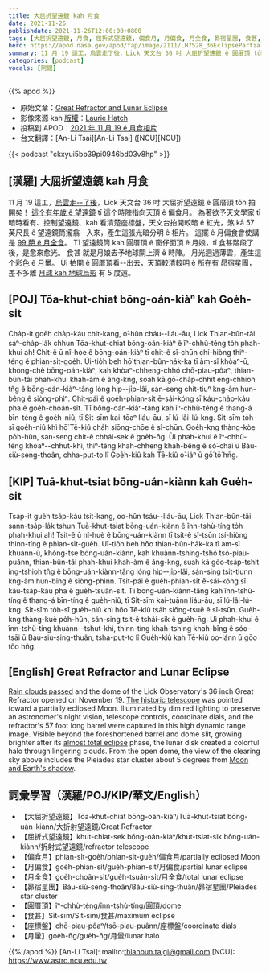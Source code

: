 ```yaml
---
title: 大屈折望遠鏡 kah 月食
date: 2021-11-26
publishdate: 2021-11-26T12:00:00+0800
tags: [大屈折望遠鏡, 月食, 屈折式望遠鏡, 偏食月, 月偏食, 月全食, 昴宿星團, 食甚, 座標盤, 圓厝頂, 月暈]
hero: https://apod.nasa.gov/apod/fap/image/2111/LH7528_36EclipsePartialWithPlieades_1024x1024.jpg
summary: 11 月 19 這工，烏雲走了後，Lick 天文台 36 吋 大屈折望遠鏡 ê 圓厝頂 to̍h 拍開矣！這个有年歲 ê 望遠鏡 tī 這个時陣指向天頂 ê 偏食月。
categories: [podcast]
vocals: [阿錕]
---
```


{{% apod %}}

- 原始文章：[Great Refractor and Lunar Eclipse](https://apod.nasa.gov/apod/ap211126.html)
- 影像來源 kah [版權][copyright]：[Laurie Hatch](http://www.lauriehatch.com/)
- 投稿到 APOD：[2021 年 11 月 19 ê 月食相片](https://www.facebook.com/media/set/?set=a.4165400376897483&type=3)
- 台文翻譯：[An-Li Tsai][An-Li Tsai] ([NCU][NCU])

{{< podcast "ckxyui5bb39pi0946bd03v8hp" >}}

## [漢羅] 大屈折望遠鏡 kah 月食
11 月 19 這工，[烏雲走--了後][Rain clouds passed]，Lick 天文台 36 吋 大屈折望遠鏡 ê 圓厝頂 to̍h 拍開矣！
[這个有年歲 ê 望遠鏡][The historic telescope] tī 這个時陣指向天頂 ê 偏食月。
為著欲予天文學家 tī 暗時看有、控制望遠鏡、kah 看清楚座標盤，天文台拍開較暗 ê 紅光，煞 kā 57 英尺長 ê 望遠鏡筒攏翕--入來，產生這張光暗分明 ê 相片。
這擺 ê 月偏食會使講是 [99 葩 ê 月全食][almost total eclipse]。
Tī 望遠鏡筒 kah 圓厝頂 ê 窗仔面頂 ê 月娘，tī 食甚階段了後，是愈來愈光。
食甚 就是月娘去予地球閘上濟 ê 時陣。
月光迵過薄雲，產生這个彩色 ê 月暈。
Ùi 拍開 ê 圓厝頂看--出去，天頂較清較明 ê 所在有 昴宿星團，差不多離 [月球 kah 地球烏影][Moon and Earth's shadow t] 有 5 度遠。

## [POJ] Tōa-khut-chiat bōng-oán-kiàⁿ kah Goe̍h-si̍t
Cha̍p-it goe̍h cha̍p-káu chit-kang, o͘-hûn cháu--liáu-āu, Lick Thian-bûn-tâi saⁿ-cha̍p-la̍k chhun Tōa-khut-chiat bōng-oán-kiàⁿ ê îⁿ-chhù-téng to̍h phah-khui ah!
Chit-ê ū nî-hòe ê bōng-oán-kiàⁿ tī chit-ê sî-chūn chí-hiòng thiⁿ-téng ê phian-si̍t-goe̍h.
Ūi-tio̍h beh hō͘ thian-bûn-ha̍k-ka tī àm-sî khòaⁿ-ū, khòng-chè bōng-oán-kiàⁿ, kah khòaⁿ-chheng-chhó chō-piau-pôaⁿ, thian-bûn-tâi phah-khui khah-àm ê âng-kng, soah kā gō͘-cha̍p-chhit eng-chhioh tn̂g ê bōng-oán-kiàⁿ-tâng lóng hip--ji̍p-lâi, sán-seng chit-tiuⁿ kng-àm hun-bêng ê siòng-phìⁿ.
Chit-pái ê goe̍h-phian-si̍t ē-sái-kóng sī káu-cha̍p-káu pha ê goe̍h-choân-si̍t.
Tī bōng-oán-kiàⁿ-tâng kah îⁿ-chhù-téng ê thang-á bīn-téng ê goe̍h-niû, tī Si̍t-sīm kai-tōaⁿ liáu-āu, sī lú-lâi-lú-kng.
Si̍t-sīm to̍h-sī goe̍h-niû khì hō͘ Tē-kiû cha̍h siōng-chōe ê sî-chūn.
Goe̍h-kng thàng-kòe po̍h-hûn, sán-seng chit-ê chhái-sek ê goe̍h-n̄g.
Ùi phah-khui ê îⁿ-chhù-téng khòaⁿ--chhut-khì, thiⁿ-téng khah-chheng khah-bêng ê só͘-chāi ū Báu-siù-seng-thoân, chha-put-to lî Goe̍h-kiû kah Tē-kiû o͘-iáⁿ ū gō͘ tō͘ hn̄g.



## [KIP] Tuā-khut-tsiat bōng-uán-kiànn kah Gue̍h-si̍t
Tsa̍p-it gue̍h tsa̍p-káu tsit-kang, oo-hûn tsáu--liáu-āu, Lick Thian-bûn-tâi sann-tsa̍p-la̍k tshun Tuā-khut-tsiat bōng-uán-kiànn ê înn-tshù-tíng to̍h phah-khui ah!
Tsit-ê ū nî-huè ê bōng-uán-kiànn tī tsit-ê sî-tsūn tsí-hiòng thinn-tíng ê phian-si̍t-gue̍h.
Uī-tio̍h beh hōo thian-bûn-ha̍k-ka tī àm-sî khuànn-ū, khòng-tsè bōng-uán-kiànn, kah khuànn-tshing-tshó tsō-piau-puânn, thian-bûn-tâi phah-khui khah-àm ê âng-kng, suah kā gōo-tsa̍p-tshit ing-tshioh tn̂g ê bōng-uán-kiànn-tâng lóng hip--ji̍p-lâi, sán-sing tsit-tiunn kng-àm hun-bîng ê siòng-phìnn.
Tsit-pái ê gue̍h-phian-si̍t ē-sái-kóng sī káu-tsa̍p-káu pha ê gue̍h-tsuân-si̍t.
Tī bōng-uán-kiànn-tâng kah înn-tshù-tíng ê thang-á bīn-tíng ê gue̍h-niû, tī Si̍t-sīm kai-tuānn liáu-āu, sī lú-lâi-lú-kng.
Si̍t-sīm to̍h-sī gue̍h-niû khì hōo Tē-kiû tsa̍h siōng-tsuē ê sî-tsūn.
Gue̍h-kng thàng-kuè po̍h-hûn, sán-sing tsit-ê tshái-sik ê gue̍h-n̄g.
Uì phah-khui ê înn-tshù-tíng khuànn--tshut-khì, thinn-tíng khah-tshing khah-bîng ê sóo-tsāi ū Báu-siù-sing-thuân, tsha-put-to lî Gue̍h-kiû kah Tē-kiû oo-iánn ū gōo tōo hn̄g.

## [English] Great Refractor and Lunar Eclipse

[Rain clouds passed][Rain clouds passed] and the dome of the Lick Observatory's 36 inch Great Refractor opened on November 19.
[The historic telescope][The historic telescope] was pointed toward a partially eclipsed Moon.
Illuminated by dim red lighting to preserve an astronomer's night vision, telescope controls, coordinate dials, and the refractor's 57 foot long barrel were captured in this high dynamic range image.
Visible beyond the foreshortened barrel and dome slit, growing brighter after its [almost total eclipse][almost total eclipse] phase, the lunar disk created a colorful halo through lingering clouds.
From the open dome, the view of the clearing sky above includes the Pleiades star cluster about 5 degrees from [Moon and Earth's shadow][Moon and Earth's shadow e].


## 詞彙學習（漢羅/POJ/KIP/華文/English）
- 【大屈折望遠鏡】Tōa-khut-chiat bōng-oán-kiàⁿ/Tuā-khut-tsiat bōng-uán-kiànn/大折射望遠鏡/Great Refractor
- 【屈折式望遠鏡】khut-chiat-sek bōng-oán-kiàⁿ/khut-tsiat-sik bōng-uán-kiànn/折射式望遠鏡/refractor telescope
- 【偏食月】phian-si̍t-goe̍h/phian-si̍t-gue̍h/偏食月/partially eclipsed Moon
- 【月偏食】goe̍h-phian-si̍t/gue̍h-phian-si̍t/月偏食/partial lunar eclipse
- 【月全食】goe̍h-choân-si̍t/gue̍h-tsuân-si̍t/月全食/total lunar eclipse
- 【昴宿星團】Báu-siù-seng-thoân/Báu-siù-sing-thuân/昴宿星團/Pleiades star cluster
- 【圓厝頂】îⁿ-chhù-téng/înn-tshù-tíng/圓頂/dome
- 【食甚】Si̍t-sīm/Si̍t-sīm/食甚/maximum eclipse
- 【座標盤】chō-piau-pôaⁿ/tsō-piau-puânn/座標盤/coordinate dials
- 【月暈】goe̍h-n̄g/gue̍h-n̄g/月暈/lunar halo


{{% /apod %}}
[An-Li Tsai]: mailto:thianbun.taigi@gmail.com
[NCU]: https://www.astro.ncu.edu.tw

[copyright]: https://apod.nasa.gov/apod/fap/lib/about_apod.html#srapply

[Rain clouds passed]:https://www.facebook.com/photo.php?fbid=10165996230570346&set=pcb.10165996333905346&type=3&theater
[The historic telescope]:https://www.ucolick.org/public/telescopes/36-inch.html
[almost total eclipse]:https://moon.nasa.gov/news/168/an-almost-total-lunar-eclipse/
[Moon and Earth's shadow e]:https://apod.nasa.gov/apod/ap211125.html
[Moon and Earth's shadow t]:https://apod.tw/daily/20211125/
